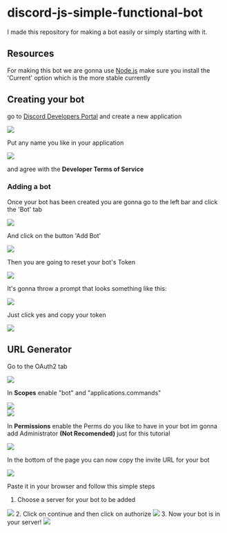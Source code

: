 # discord-js-simple-functional-bot

I made this repository for making a bot easily or simply starting with it.

## Resources

For making this bot we are gonna use <a href="https://nodejs.org/en/">Node.js</a>
make sure you install the 'Current' option which is the more stable currently

## Creating your bot

go to <a href="discord.com/developers/applications">Discord Developers Portal</a> and create a new application

<img src="img/new_application.png">

Put any name you like in your application

<img src="img/application_name.png">

and agree with the **Developer Terms of Service**

### Adding a bot

Once your bot has been created you are gonna go to the left bar and click the 'Bot' tab

<img src="img/click_bot.png">

And click on the button 'Add Bot'

<img src="img/add_bot.png">

Then you are going to reset your bot's Token

<img src="img/reset_token.png">

It's gonna throw a prompt that looks something like this:

<img src="img/reset_token2.png">

Just click yes and copy your token

<img src="img/reset_token3.png">

## URL Generator

Go to the OAuth2 tab

<img src="img/oauth2.png">

In **Scopes** enable "bot" and "applications.commands"

<img src="img/bot_enable.png"><br>
<img src="img/applications_commands.png">

In **Permissions** enable the Perms do you like to have in your bot
im gonna add Administrator **(Not Recomended)** just for this tutorial

<img src="img/bot_perms.png">

In the bottom of the page you can now copy the invite URL for your bot

<img src="img/copy_url.png">

Paste it in your browser and follow this simple steps

1. Choose a server for your bot to be added
<img src="img/choose_server.png">
2. Click on continue and then click on authorize
<img src="img/authorize.png">
3. Now your bot is in your server!
<img src="img/bot_arrived.png">

